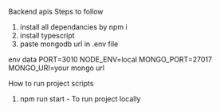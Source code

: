 Backend apis
Steps to follow

1. install all dependancies by npm i
2. install typescript
3. paste mongodb url in .env file

env data
PORT=3010
NODE_ENV=local
MONGO_PORT=27017
MONGO_URI=your mongo url

How to run project
scripts

1. npm run start - To run project locally
